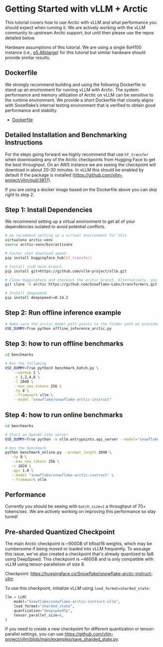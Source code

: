 # Getting Started with vLLM + Arctic
This tutorial covers how to use Arctic with vLLM and what performance you should expect when running it. We are actively 
working with the vLLM community to upstream Arctic support, but until then please use the repos detailed below.

Hardware assumptions of this tutorial. We are using a single 8xH100 instance (i.e., [p5.48xlarge](https://aws.amazon.com/ec2/instance-types/p5/)) 
for this tutorial but similar hardware should provide similar results.

## Dockerfile
We strongly recommend building and using the following Dockerfile to stand up an environment for running vLLM with Arctic. 
The system performance and memory utilization of Arctic on vLLM can be sensitive to the runtime environment. We provide a 
short Dockerfile that closely aligns with Snowflake’s internal testing environment that is verified to obtain good 
performance and stability.

* [Dockerfile](Dockerfile)

## Detailed Installation and Benchmarking Instructions

For the steps going forward we highly recommend that use `hf_transfer` when downloading any of the Arctic checkpoints 
from Hugging Face to get the best throughput. On an AWS instance we are seeing the checkpoint will download in about 20-30 minutes. In vLLM 
this should be enabled by default if the package is installed (https://github.com/vllm-project/vllm/pull/3817).

If you are using a docker image based on the Dockerfile above you can skip right to step 2.

## Step 1: Install Dependencies

We recommend setting up a virtual environment to get all of your dependencies isolated to avoid potential conflicts.

```bash
# we recommend setting up a virtual environment for this
virtualenv arctic-venv
source arctic-venv/bin/activate

# Faster ckpt download speed.
pip install huggingface_hub[hf_transfer]

# Install vLLM main branch.
pip install git+https://github.com/vllm-project/vllm.git

# Clone HuggingFace and checkout the arctic branch. Alternatively, you may skip this step and load Arctic into vLLM using trust_remote_code=True.
git clone -b arctic https://github.com/Snowflake-Labs/transformers.git

# Install deepspeed.
pip install deepspeed>=0.14.2
```

## Step 2: Run offline inference example

```bash
# Make sure the arctic_model_path points to the folder path we provided.
USE_DUMMY=True python offline_inference_arctic.py
```

## Step 3: how to run offline benchmarks

```bash
cd benchmarks

# Run the following
USE_DUMMY=True python3 benchmark_batch.py \
    --warmup 1 \
    -n 1,2,4,8 \
    -l 2048 \
    --max_new_tokens 256 \
    -tp 8 \
    --framework vllm \
    --model "snowflake/snowflake-arctic-instruct"
```

## Step 4: how to run online benchmarks

```bash
cd benchmarks

# Start an OpenAI-like server
USE_DUMMY=True python -m vllm.entrypoints.api_server --model="snowflake/snowflake-arctic-instruct" -tp=8 --quantization deepspeedfp

# Run the benchmark
python benchmark_online.py --prompt_length 2048 \
   -tp 8 \
   --max_new_tokens 256 \
   -c 1024 \
   -qps 1.0 \
   --model "snowflake/snowflake-arctic-instruct" \
   --framework vllm
```

## Performance

Currently you should be seeing with `batch_size=1` a throughput of 70+ tokens/sec. We are actively 
working on improving this performance so stay tuned!

## Pre-sharded Quantized Checkpoint

The main Arctic checkpoint is ~900GB of bfloat16 weights, which may be cumbersome if being moved or loaded into vLLM frequently. To assuage this issue, we've also created a checkpoint that's already quantized to fp8 using DeepSpeed. This checkpoint is ~460GB and is only compatible with vLLM using tensor-parallelism of size 8.

Checkpoint: https://huggingface.co/Snowflake/snowflake-arctic-instruct-vllm

To use this checkpoint, initialize vLLM using `load_format=sharded_state`:
```python
llm = LLM(
    model="Snowflake/snowflake-arctic-instruct-vllm",
    load_format="sharded_state",
    quantization="deepspeedfp",
    tensor_parallel_size=8,
)
```

If you need to create a new checkpoint for different quantization or tensor-parallel settings, you can use https://github.com/vllm-project/vllm/blob/main/examples/save_sharded_state.py.